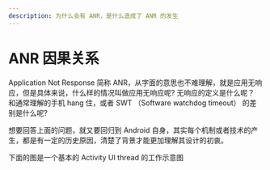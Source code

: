 ```yaml
---
description: 为什么会有 ANR，是什么造成了 ANR 的发生
---
```


# ANR 因果关系

Application Not Response 简称 ANR，从字面的意思也不难理解，就是应用无响应，但是具体来说，什么样的情况叫做应用无响应呢? 无响应的定义是什么呢？ 和通常理解的手机 hang 住，或者 SWT （Software watchdog timeout） 的差别是什么呢? 

想要回答上面的问题，就又要回归到 Android 自身，其实每个机制或者技术的产生，都是有一定的历史原因，清楚了背景才能更加理解其设计的初衷。

下面的图是一个基本的 Activity UI thread 的工作示意图

